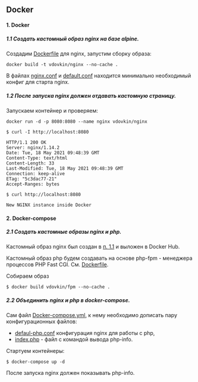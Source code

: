 ## Docker

#### 1. Docker

##### 1.1 Создать кастомный образ nginx на базе alpine.

Создадим [Dockerfile](docker/nginx/Dockerfile) для nginx, запустим сборку образа:

```
docker build -t vdovkin/nginx --no-cache .
```

В файлах [nginx.conf](docker/nginx/nginx.conf) и [default.conf](docker/nginx/default.conf) находится минимально необходимый конфиг для старта nginx.

##### 1.2 После запуска nginx должен отдавать кастомную страницу.

Запускаем контейнер и проверяем:

```
docker run -d -p 8080:8080 --name nginx vdovkin/nginx
```

```
$ curl -I http://localhost:8080

HTTP/1.1 200 OK
Server: nginx/1.14.2
Date: Tue, 18 May 2021 09:48:39 GMT
Content-Type: text/html
Content-Length: 33
Last-Modified: Tue, 18 May 2021 09:48:39 GMT
Connection: keep-alive
ETag: "5c3dac77-21"
Accept-Ranges: bytes

$ curl http://localhost:8080

New NGINX instance inside Docker
```

#### 2. Docker-compose

##### 2.1 Создать кастомные образы nginx и php.

Кастомный образ nginx был создан в [п. 1.1](#) и выложен в Docker Hub.

Кастомный образ php будем создавать на основе php-fpm - менеджера процессов PHP Fast CGI. См. [Dockerfile](docker/php/Dockerfile).

Собираем образ 

```
$ docker build vdovkin/fpm --no-cache .

```

##### 2.2 Объединить nginx и php в docker-compose. 

Сам файл [Docker-compose.yml](docker-compose/docker-compose.yml), к нему необходимо дописать пару конфигурационных файлов:

- [defaul-php.conf](docker-compose/defaul-php.conf) конфигурация nginx для работы с php,
- [index.php](docker-compose/code/index.php) - файл с командой вывода php-info.

Стартуем контейнеры:

```
$ docker-compose up -d
```

После запуска nginx должен показывать php-info. 


